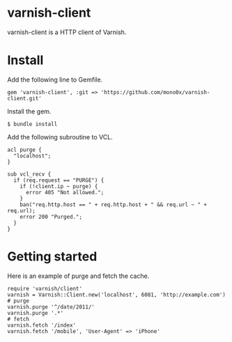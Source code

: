 # varnish-client

varnish-client is a HTTP client of Varnish.

# Install

Add the following line to Gemfile.

    gem 'varnish-client', :git => 'https://github.com/mono0x/varnish-client.git'

Install the gem.

    $ bundle install

Add the following subroutine to VCL.

    acl purge {
      "localhost";
    }

    sub vcl_recv {
      if (req.request == "PURGE") {
        if (!client.ip ~ purge) {
          error 405 "Not allowed.";
        }
        ban("req.http.host == " + req.http.host + " && req.url ~ " + req.url);
        error 200 "Purged.";
      }
    }

# Getting started

Here is an example of purge and fetch the cache.

    require 'varnish/client'
    varnish = Varnish::Client.new('localhost', 6081, 'http://example.com')
    # purge
    varnish.purge '^/date/2011/'
    varnish.purge '.*'
    # fetch
    varnish.fetch '/index'
    varnish.fetch '/mobile', 'User-Agent' => 'iPhone'

